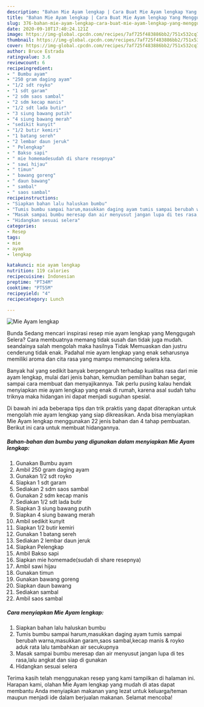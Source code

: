 ```yaml
---
description: "Bahan Mie Ayam lengkap | Cara Buat Mie Ayam lengkap Yang Menggugah Selera"
title: "Bahan Mie Ayam lengkap | Cara Buat Mie Ayam lengkap Yang Menggugah Selera"
slug: 376-bahan-mie-ayam-lengkap-cara-buat-mie-ayam-lengkap-yang-menggugah-selera
date: 2020-09-10T17:40:24.121Z
image: https://img-global.cpcdn.com/recipes/7af725f483886bb2/751x532cq70/mie-ayam-lengkap-foto-resep-utama.jpg
thumbnail: https://img-global.cpcdn.com/recipes/7af725f483886bb2/751x532cq70/mie-ayam-lengkap-foto-resep-utama.jpg
cover: https://img-global.cpcdn.com/recipes/7af725f483886bb2/751x532cq70/mie-ayam-lengkap-foto-resep-utama.jpg
author: Bruce Estrada
ratingvalue: 3.6
reviewcount: 6
recipeingredient:
- " Bumbu ayam"
- "250 gram daging ayam"
- "1/2 sdt royko"
- "1 sdt garam"
- "2 sdm saos sambal"
- "2 sdm kecap manis"
- "1/2 sdt lada butir"
- "3 siung bawang putih"
- "4 siung bawang merah"
- "sedikit kunyit"
- "1/2 butir kemiri"
- "1 batang sereh"
- "2 lembar daun jeruk"
- " Pelengkap"
- " Bakso sapi"
- " mie homemadesudah di share resepnya"
- " sawi hijau"
- " timun"
- " bawang goreng"
- " daun bawang"
- " sambal"
- " saos sambal"
recipeinstructions:
- "Siapkan bahan lalu haluskan bumbu"
- "Tumis bumbu sampai harum,masukkan daging ayam tumis sampai berubah warna,masukkan garam,saos sambal,kecap manis &amp; royko aduk rata lalu tambahkan air secukupnya"
- "Masak sampai bumbu meresap dan air menyusut jangan lupa di tes rasa,lalu angkat dan siap di gunakan"
- "Hidangkan sesuai selera"
categories:
- Resep
tags:
- mie
- ayam
- lengkap

katakunci: mie ayam lengkap 
nutrition: 119 calories
recipecuisine: Indonesian
preptime: "PT34M"
cooktime: "PT55M"
recipeyield: "4"
recipecategory: Lunch

---
```



![Mie Ayam lengkap](https://img-global.cpcdn.com/recipes/7af725f483886bb2/751x532cq70/mie-ayam-lengkap-foto-resep-utama.jpg)

Bunda Sedang mencari inspirasi resep mie ayam lengkap yang Menggugah Selera? Cara membuatnya memang tidak susah dan tidak juga mudah. seandainya salah mengolah maka hasilnya Tidak Memuaskan dan justru cenderung tidak enak. Padahal mie ayam lengkap yang enak seharusnya memiliki aroma dan cita rasa yang mampu memancing selera kita.

Banyak hal yang sedikit banyak berpengaruh terhadap kualitas rasa dari mie ayam lengkap, mulai dari jenis bahan, kemudian pemilihan bahan segar, sampai cara membuat dan menyajikannya. Tak perlu pusing kalau hendak menyiapkan mie ayam lengkap yang enak di rumah, karena asal sudah tahu triknya maka hidangan ini dapat menjadi suguhan spesial.




Di bawah ini ada beberapa tips dan trik praktis yang dapat diterapkan untuk mengolah mie ayam lengkap yang siap dikreasikan. Anda bisa menyiapkan Mie Ayam lengkap menggunakan 22 jenis bahan dan 4 tahap pembuatan. Berikut ini cara untuk membuat hidangannya.

<!--inarticleads1-->

##### Bahan-bahan dan bumbu yang digunakan dalam menyiapkan Mie Ayam lengkap:

1. Gunakan  Bumbu ayam
1. Ambil 250 gram daging ayam
1. Gunakan 1/2 sdt royko
1. Siapkan 1 sdt garam
1. Sediakan 2 sdm saos sambal
1. Gunakan 2 sdm kecap manis
1. Sediakan 1/2 sdt lada butir
1. Siapkan 3 siung bawang putih
1. Siapkan 4 siung bawang merah
1. Ambil sedikit kunyit
1. Siapkan 1/2 butir kemiri
1. Gunakan 1 batang sereh
1. Sediakan 2 lembar daun jeruk
1. Siapkan  Pelengkap
1. Ambil  Bakso sapi
1. Siapkan  mie homemade(sudah di share resepnya)
1. Ambil  sawi hijau
1. Gunakan  timun
1. Gunakan  bawang goreng
1. Siapkan  daun bawang
1. Sediakan  sambal
1. Ambil  saos sambal




<!--inarticleads2-->

##### Cara menyiapkan Mie Ayam lengkap:

1. Siapkan bahan lalu haluskan bumbu
1. Tumis bumbu sampai harum,masukkan daging ayam tumis sampai berubah warna,masukkan garam,saos sambal,kecap manis &amp; royko aduk rata lalu tambahkan air secukupnya
1. Masak sampai bumbu meresap dan air menyusut jangan lupa di tes rasa,lalu angkat dan siap di gunakan
1. Hidangkan sesuai selera




Terima kasih telah menggunakan resep yang kami tampilkan di halaman ini. Harapan kami, olahan Mie Ayam lengkap yang mudah di atas dapat membantu Anda menyiapkan makanan yang lezat untuk keluarga/teman maupun menjadi ide dalam berjualan makanan. Selamat mencoba!
